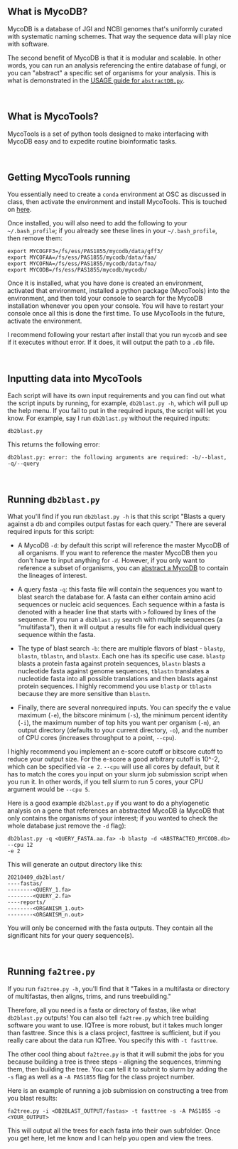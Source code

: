 ## What is MycoDB?

MycoDB is a database of JGI and NCBI genomes that's uniformly curated with
systematic naming schemes. That way the sequence data will play nice with
software. 

The second benefit of MycoDB is that it is modular and scalable. In other
words, you can run an analysis referencing the entire database of fungi, or you
can "abstract" a specific set of organisms for your analysis. This is what is
demonstrated in the [USAGE guide for
`abstractDB.py`](https://gitlab.com/xonq/mycotools/-/blob/master/mycotools/USAGE.md#creating-modular-databases).

<br />

## What is MycoTools?

MycoTools is a set of python tools designed to make interfacing with MycoDB
easy and to expedite routine bioinformatic tasks.

<br />

## Getting MycoTools running

You essentially need to create a `conda` environment at OSC as discussed in
class, then activate the environment and install MycoTools. This is touched on
[here](https://gitlab.com/xonq/mycotools/-/tree/master/mycotools#install). 

Once installed, you will also need to add the following to your
`~/.bash_profile`; if you already see these lines in your `~/.bash_profile`,
then remove them:
```
export MYCOGFF3=/fs/ess/PAS1855/mycodb/data/gff3/
export MYCOFAA=/fs/ess/PAS1855/mycodb/data/faa/
export MYCOFNA=/fs/ess/PAS1855/mycodb/data/fna/
export MYCODB=/fs/ess/PAS1855/mycodb/mycodb/
```

Once it is installed, what you have done is created an environment, activated
that environment, installed a python package (MycoTools) into the environment, and then
told your console to search for the MycoDB installation whenever you open your
console. You will have to restart your console once all this is done the first time.
To use MycoTools in the future, activate the environment. 

I recommend following your restart after install that you run `mycodb` and see
if it executes without error. If it does, it will output the path to a `.db`
file.

<br />

## Inputting data into MycoTools

Each script will have its own input requirements and you can find out what the script
inputs by running, for example, `db2blast.py -h`, which will pull up the help
menu. If you fail to put in the required inputs, the script will let you know.
For example, say I run `db2blast.py` without the required inputs:

`db2blast.py`

This returns the following error:

`db2blast.py: error: the following arguments are required: -b/--blast,
-q/--query`

<br />

## Running `db2blast.py`

What you'll find if you run `db2blast.py -h` is that this script "Blasts a query against a db and
compiles output fastas for each query." There are several required inputs for
this script:

- A MycoDB `-d`: by default this script will reference the master MycoDB of all
  organisms. If you want to reference the master MycoDB then you don't have to
  input anything for `-d`. However, if you only want to reference a subset of organisms, you
  can [abstract a 
  MycoDB](https://gitlab.com/xonq/mycotools/-/blob/master/mycotools/USAGE.md#creating-modular-databases)
  to contain the lineages of interest.

- A query fasta `-q`: this fasta file will contain the sequences you want to blast
  search the database for. A fasta can either contain amino acid sequences or
  nucleic acid sequences. Each sequence within a fasta is denoted with a header
  line that starts with `>` followed by lines of the sequence. If you run a
  `db2blast.py` search with multiple sequences (a "multifasta"), then it will output
  a results file for each individual query sequence within the fasta.

- The type of blast search `-b`: there are multiple flavors of blast - `blastp`,
  `blastn`, `tblastn`, and `blastx`. Each one has its specific use case.
  `blastp` blasts a protein fasta against protein sequences, `blastn` blasts a
  nucleotide fasta against genome sequences, `tblastn` translates a nucleotide
  fasta into all possible translations and then blasts against protein
  sequences. I highly recommend you use `blastp` or `tblastn` because they are
  more sensitive than `blastn`.

- Finally, there are several nonrequired inputs. You can specify the e value
  maximum (`-e`), the bitscore minimum (`-s`), the minimum percent identity
  (`-i`), the maximum number of top hits you want per organism (`-m`), an output directory (defaults
  to your current directory, `-o`), and the number of CPU cores (increases
  throughput to a point, `--cpu`). 

I highly recommend you implement an e-score cutoff or bitscore cutoff to reduce
your output size. For the e-score a good arbitrary cutoff is 10^-2, which can
be specified via `-e 2`. `--cpu` will use all cores by default, but it has to
match the cores you input on your slurm job submission script when you run it.
In other words, if you tell slurm to run 5 cores, your CPU argument would be 
`--cpu 5`.

Here is a good example `db2blast.py` if you want to do a phylogenetic analysis
on a gene that references an abstracted MycoDB (a MycoDB that only contains the
organisms of your interest; if you wanted to check the whole database just
remove the `-d` flag):

```
db2blast.py -q <QUERY_FASTA.aa.fa> -b blastp -d <ABSTRACTED_MYCODB.db> --cpu 12
-e 2
```

This will generate an output directory like this:
```
20210409_db2blast/
----fastas/
--------<QUERY_1.fa>
--------<QUERY_2.fa>
----reports/
--------<ORGANISM_1.out>
--------<ORGANISM_n.out>
````

You will only be concerned with the fasta outputs. They contain all the
significant hits for your query sequence(s).

<br />

## Running `fa2tree.py`

If you run `fa2tree.py -h`, you'll find that it "Takes in a multifasta or
directory of multifastas, then aligns, trims, and runs treebuilding."

Therefore, all you need is a fasta or directory of fastas, like what
`db2blast.py` outputs! You can also tell `fa2tree.py` which tree building
software you want to use. IQTree is more robust, but it takes much longer than
fasttree. Since this is a class project, fasttree is sufficient, but if you
really care about the data run IQTree. You specify this with `-t fasttree`.

The other cool thing about `fa2tree.py` is that it will
submit the jobs for you because building a tree is three steps - aligning the
sequences, trimming them, then building the tree. You can tell it to submit to
slurm by adding the `-s` flag as well as a `-A PAS1855` flag for the class
project number. 

Here is an example of running a job submission on constructing a tree from you
blast results:

```
fa2tree.py -i <DB2BLAST_OUTPUT/fastas> -t fasttree -s -A PAS1855 -o
<YOUR_OUTPUT>
```

This will output all the trees for each fasta into their own subfolder. Once
you get here, let me know and I can help you open and view the trees.
